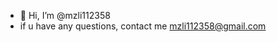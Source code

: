 - 👋 Hi, I’m @mzli112358
- if u have any questions, contact me mzli112358@gmail.com

<!---
mzli112358/mzli112358 is a ✨ special ✨ repository because its `README.md` (this file) appears on your GitHub profile.
You can click the Preview link to take a look at your changes.
--->

